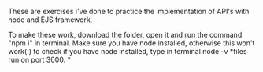 These are exercises i've done to practice the implementation of API's with node and EJS framework.


To make these work, download the folder, open it and run the command "npm i" in terminal.
Make sure you have node installed, otherwise this won't work(!)
to check if you have node installed, type in terminal node -v
*files run on port 3000.
*
